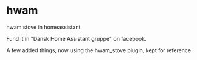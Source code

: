 # hwam
hwam stove in homeassistant

Fund it in "Dansk Home Assistant gruppe" on facebook.

A few added things, now using the hwam_stove plugin, kept for reference
